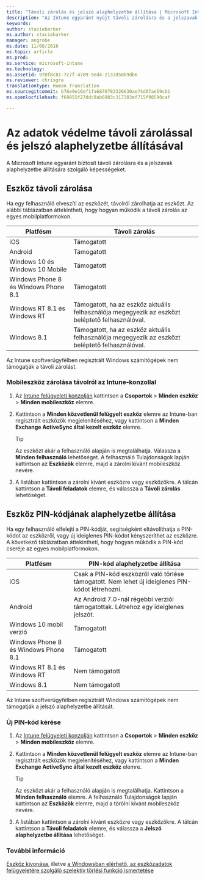 ```yaml
---
title: "Távoli zárolás és jelszó alaphelyzetbe állítása | Microsoft Intune"
description: "Az Intune egyaránt nyújt távoli zárolásra és a jelszavak alaphelyzetbe állítására szolgáló funkciókat."
keywords: 
author: staciebarker
ms.author: staciebarker
manager: angrobe
ms.date: 11/08/2016
ms.topic: article
ms.prod: 
ms.service: microsoft-intune
ms.technology: 
ms.assetid: 970f8c81-7c7f-4789-9ed4-2133d50b9db6
ms.reviewer: chrisgre
translationtype: Human Translation
ms.sourcegitcommit: b76e9e16ef1fa6870783326630ae74d07ae59cbb
ms.openlocfilehash: f69855f27ddc8ab6903c317383ef715f98590caf

---
```

# <a name="help-protect-your-devices-with-remote-lock-and-passcode-reset"></a>Az adatok védelme távoli zárolással és jelszó alaphelyzetbe állításával
A Microsoft Intune egyaránt biztosít távoli zárolásra és a jelszavak alaphelyzetbe állítására szolgáló képességeket.

## <a name="lock-a-device-remotely"></a>Eszköz távoli zárolása
Ha egy felhasználó elveszíti az eszközét, távolról zárolhatja az eszközt. Az alábbi táblázatban áttekintheti, hogy hogyan működik a távoli zárolás az egyes mobilplatformokon.

|Platfésm|Távoli zárolás|
|------------|---------------|
|iOS|Támogatott|
|Android|Támogatott|
|Windows 10 és Windows 10 Mobile|Támogatott|
|Windows Phone 8 és Windows Phone 8.1|Támogatott|
|Windows RT 8.1 és Windows RT|Támogatott, ha az eszköz aktuális felhasználója megegyezik az eszközt beléptető felhasználóval.|
|Windows 8.1|Támogatott, ha az eszköz aktuális felhasználója megegyezik az eszközt beléptető felhasználóval.|

Az Intune szoftverügyfélben regisztrált Windows számítógépek nem támogatják a távoli zárolást.

### <a name="lock-a-mobile-device-remotely-through-the-intune-console"></a>Mobileszköz zárolása távolról az Intune-konzollal

1.  Az [Intune felügyeleti konzolján](https://manage.microsoft.com/) kattintson a **Csoportok** &gt; **Minden eszköz** &gt; **Minden mobileszköz** elemre.

2.  Kattintson a **Minden közvetlenül felügyelt eszköz** elemre az Intune-ban regisztrált eszközök megjelenítéséhez, vagy kattintson a **Minden Exchange ActiveSync által kezelt eszköz** elemre.

    > [!TIP]
    > Az eszközt akár a felhasználó alapján is megtalálhatja. Válassza a **Minden felhasználó** lehetőséget. A felhasználó Tulajdonságok lapján kattintson az **Eszközök** elemre, majd a zárolni kívánt mobileszköz nevére.

3.  A listában kattintson a zárolni kívánt eszközre vagy eszközökre. A tálcán kattintson a **Távoli feladatok** elemre, és válassza a **Távoli zárolás** lehetőséget.

## <a name="reset-the-passcode-on-a-device"></a>Eszköz PIN-kódjának alaphelyzetbe állítása
Ha egy felhasználó elfelejti a PIN-kódját, segítségként eltávolíthatja a PIN-kódot az eszközről, vagy új ideiglenes PIN-kódot kényszeríthet az eszközre. A következő táblázatban áttekintheti, hogy hogyan működik a PIN-kód cseréje az egyes mobilplatformokon.

|Platfésm|PIN-kód alaphelyzetbe állítása|
|------------|------------------|
|iOS|Csak a PIN-kód eszközről való törlése támogatott. Nem lehet új ideiglenes PIN-kódot létrehozni.|
|Android|Az Android 7.0-nál régebbi verziói támogatottak. Létrehoz egy ideiglenes jelszót.|
|Windows 10 mobil verzió|Támogatott|
|Windows Phone 8 és Windows Phone 8.1|Támogatott|
|Windows RT 8.1 és Windows RT|Nem támogatott|
|Windows 8.1|Nem támogatott|

Az Intune szoftverügyfélben regisztrált Windows számítógépek nem támogatják a jelszó alaphelyzetbe állítását.

### <a name="reset-a-passcode"></a>Új PIN-kód kérése

1.  Az [Intune felügyeleti konzolján](https://manage.microsoft.com/) kattintson a **Csoportok** &gt; **Minden eszköz** &gt; **Minden mobileszköz** elemre.

2.  Kattintson a **Minden közvetlenül felügyelt eszköz** elemre az Intune-ban regisztrált eszközök megjelenítéséhez, vagy kattintson a **Minden Exchange ActiveSync által kezelt eszköz** elemre.

    > [!TIP]
    > Az eszközt akár a felhasználó alapján is megtalálhatja. Kattintson a **Minden felhasználó** elemre. A felhasználó Tulajdonságok lapján kattintson az **Eszközök** elemre, majd a törölni kívánt mobileszköz nevére.

3.  A listában kattintson a zárolni kívánt eszközre vagy eszközökre. A tálcán kattintson a **Távoli feladatok** elemre, és válassza a **Jelszó alaphelyzetbe állítása** lehetőséget.


### <a name="see-also"></a>További információ
[Eszköz kivonása](retire-devices-from-microsoft-intune-management.md), illetve [a Windowsban elérhető, az eszközadatok felügyeletére szolgáló szelektív törlési funkció ismertetése](http://technet.microsoft.com/library/dn486874.aspx)



<!--HONumber=Nov16_HO2-->


